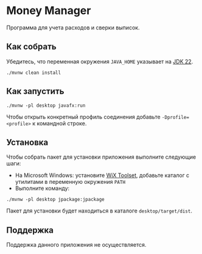 # Money Manager

Программа для учета расходов и сверки выписок.

## Как собрать

Убедитесь, что переменная окружения ```JAVA_HOME``` указывает на [JDK 22](https://jdk.java.net/22/).

```shell script
./mvnw clean install
```

## Как запустить

```shell script
./mvnw -pl desktop javafx:run
```

Чтобы открыть конкретный профиль соединения добавьте ```-Dprofile=<profile>``` к командной строке.

## Установка

Чтобы собрать пакет для установки приложения выполните следующие шаги:
* На Microsoft Windows: установите [WiX Toolset](https://wixtoolset.org/releases/), добавьте каталог с утилитами в переменную окружения ```PATH```
* Выполните команду:

```shell script
./mvnw -pl desktop jpackage:jpackage
```

Пакет для установки будет находиться в каталоге ```desktop/target/dist```.

## Поддержка

Поддержка данного приложения не осуществляется.
